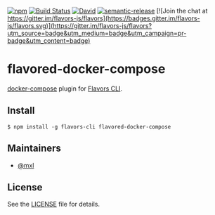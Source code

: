 [![npm](https://img.shields.io/npm/v/flavored-docker-compose.svg)](https://www.npmjs.com/package/flavored-docker-compose)
[![Build Status](https://travis-ci.org/flavors-js/flavored-docker-compose.svg?branch=master)](https://travis-ci.org/flavors-js/flavored-docker-compose)
[![David](https://img.shields.io/david/flavors-js/flavored-docker-compose.svg)](https://david-dm.org/flavors-js/flavored-docker-compose)
[![semantic-release](https://img.shields.io/badge/%20%20%F0%9F%93%A6%F0%9F%9A%80-semantic--release-e10079.svg)](https://github.com/semantic-release/semantic-release)
[![Join the chat at https://gitter.im/flavors-js/flavors](https://badges.gitter.im/flavors-js/flavors.svg)](https://gitter.im/flavors-js/flavors?utm_source=badge&utm_medium=badge&utm_campaign=pr-badge&utm_content=badge)

# flavored-docker-compose

[docker-compose](https://docs.docker.com/compose/) plugin for [Flavors CLI](https://github.com/flavors-js/flavors-cli).<br>

## Install

```text
$ npm install -g flavors-cli flavored-docker-compose
```

## Maintainers

- [@mxl](https://github.com/mxl)

## License

See the [LICENSE](https://github.com/flavors-js/flavors-cli/blob/master/LICENSE) file for details.
